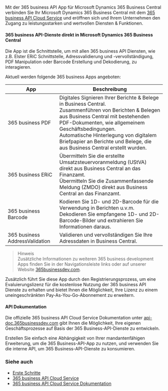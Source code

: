 Mit der 365 business API App für Microsoft Dynamics 365 Business Central verbinden Sie Ihr Microsoft Dynamics 365 Business Central mit dem [365 business API Cloud Service](https://365businessdev.com/cloud/) und eröffnen sich und Ihrem Unternehmen den Zugang zu  leistungsstarken und wertvollen Diensten & Funktionen.

#### 365 business API-Dienste direkt in Microsoft Dynamics 365 Business Central
Die App ist die Schnittstelle, um mit allen 365 business API Diensten, wie z.B. Elster ERiC Schnittstelle, Adressvalidierung und -vervollständigung, PDF Manipulation oder Barcode Erstellung und Dekodierung, zu interagieren.

Aktuell werden folgende 365 business Apps angeboten:

| App | Beschreibung |
| --- | --- |
| 365 business PDF | Digitales Signieren Ihrer Berichte & Belege in Business Central.<br>Zusammenführen von Berichten & Belegen aus Business Central mit bestehenden PDF-Dokumenten, wie allgemeinem Geschäftsbedingungen.<br>Automatische Hinterlegung von digitalem Briefpapier an Berichte und Belege, die aus Business Central erstellt wurden. |
|365 business ERiC | Übermitteln Sie die erstellte Umsatzsteuervoranmeldung (UStVA) direkt aus Business Central an das Finanzamt.<br>Übermitteln Sie die Zusammenfassende Meldung (ZMDO) direkt aus Business Central an das Finanzamt.
| 365 business Barcode | Kodieren Sie 1D- und 2D-Barcode für die Verwendung in Berichten u.v.m.<br>Dekodieren Sie empfangene 1D- und 2D-Barcode-Bilder und extrahieren Sie Informationen daraus. |
| 365 business AddressValidation | Validieren und vervollständigen Sie Ihre Adressdaten in Business Central. |

> Hinweis<br>Zusätzliche Informationen zu weiteren 365 business development Apps finden Sie in der Navigationsleiste links oder auf unserer Website [365businessdev.com](365businessdev.com).

Zusätzlich führt Sie diese App durch den Registrierungsprozess, um eine Evaluierungslizenz für die kostenlose Nutzung der 365 business API Dienste zu erhalten und bietet Ihnen die Möglichkeit, Ihre Lizenz zu einem uneingeschränkten Pay-As-You-Go-Abonnement zu erweitern.

#### API Dokumentation
Die offizielle 365 business API Cloud Service Dokumentation unter [api-doc.365businessdev.com](api-doc.365businessdev.com) gibt Ihnen die Möglichkeit, Ihre eigenen Geschäftsprozesse auf Basis der 365 Business-API-Dienste zu entwickeln.

Erstellen Sie einfach eine Abhängigkeit von Ihrer mandantenfähigen Erweiterung, um die 365 Business-API-App zu nutzen, und verwenden Sie die interne API, um 365 Business-API-Dienste zu konsumieren.

### Siehe auch
- [Erste Schritte](get-started/)
- [365 business API Cloud Service](https://365businessdev.com/cloud/)
- [365 business API Cloud Service Dokumentation](api-doc.365businessdev.com)